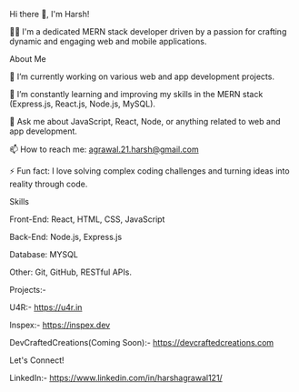 
Hi there 👋, I'm Harsh!

👨‍💻 I'm a dedicated MERN stack developer driven by a passion for crafting dynamic and engaging web and mobile applications.

About Me

🔭 I’m currently working on various web and app development projects.

🌱 I’m constantly learning and improving my skills in the MERN stack (Express.js, React.js, Node.js, MySQL).

💬 Ask me about JavaScript, React, Node, or anything related to web and app development.

📫 How to reach me: agrawal.21.harsh@gmail.com

⚡ Fun fact: I love solving complex coding challenges and turning ideas into reality through code.

Skills

Front-End: React, HTML, CSS, JavaScript

Back-End: Node.js, Express.js

Database: MYSQL

Other: Git, GitHub, RESTful APIs.


Projects:-

U4R:- https://u4r.in

Inspex:- https://inspex.dev

DevCraftedCreations(Coming Soon):- https://devcraftedcreations.com


Let's Connect!

LinkedIn:- https://www.linkedin.com/in/harshagrawal121/
